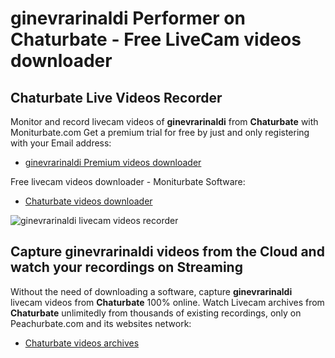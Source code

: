 # ginevrarinaldi Performer on Chaturbate - Free LiveCam videos downloader

## Chaturbate Live Videos Recorder

Monitor and record livecam videos of **ginevrarinaldi** from **Chaturbate** with Moniturbate.com
Get a premium trial for free by just and only registering with your Email address:
* [ginevrarinaldi Premium videos downloader](https://moniturbate.com/request-demo-licence-key.html)

Free livecam videos downloader - Moniturbate Software:
* [Chaturbate videos downloader](https://moniturbate.com/moniturbate-download-software.html)

![ginevrarinaldi livecam videos recorder](https://peachurnet.com/templates/moniturbate-software.png)


## Capture ginevrarinaldi videos from the Cloud and watch your recordings on Streaming

Without the need of downloading a software, capture **ginevrarinaldi** livecam videos from **Chaturbate** 100% online.
Watch Livecam archives from **Chaturbate** unlimitedly from thousands of existing recordings, only on Peachurbate.com and its websites network:
* [Chaturbate videos archives](https://peachurnet.com/)